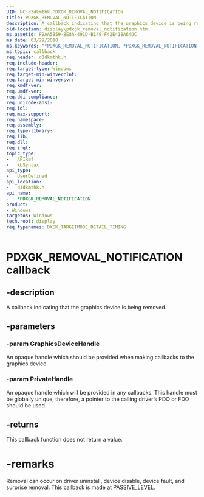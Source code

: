 ```yaml
---
UID: NC:d3dkmthk.PDXGK_REMOVAL_NOTIFICATION
title: PDXGK_REMOVAL_NOTIFICATION
description: A callback indicating that the graphics device is being removed.
old-location: display\pdxgk_removal_notification.htm
ms.assetid: F9AA5859-8E8A-491D-B149-F42E418A64DC
ms.date: 03/29/2018
ms.keywords: "*PDXGK_REMOVAL_NOTIFICATION, *PDXGK_REMOVAL_NOTIFICATION callback function [Display Devices], d3dkmthk/*PDXGK_REMOVAL_NOTIFICATION, display.pdxgk_removal_notification"
ms.topic: callback
req.header: d3dkmthk.h
req.include-header:
req.target-type: Windows
req.target-min-winverclnt:
req.target-min-winversvr:
req.kmdf-ver:
req.umdf-ver:
req.ddi-compliance:
req.unicode-ansi:
req.idl:
req.max-support:
req.namespace:
req.assembly:
req.type-library:
req.lib:
req.dll:
req.irql:
topic_type:
-	APIRef
-	kbSyntax
api_type:
-	UserDefined
api_location:
-	d3dkmthk.h
api_name:
-	*PDXGK_REMOVAL_NOTIFICATION
product:
- Windows
targetos: Windows
tech.root: display
req.typenames: DXGK_TARGETMODE_DETAIL_TIMING
---
```


# PDXGK_REMOVAL_NOTIFICATION callback


## -description


A callback indicating that the graphics device is being removed.


## -parameters




### -param GraphicsDeviceHandle

An opaque handle which should be provided when making callbacks to the graphics device.


### -param PrivateHandle

An opaque handle which will be provided in any callbacks. This handle must be globally unique, therefore, a pointer to the calling driver’s PDO or FDO should be used.


## -returns



This callback function does not return a value.



# -remarks

Removal can occur on driver uninstall, device disable, device fault, and surprise removal. This callback is made at PASSIVE_LEVEL.
